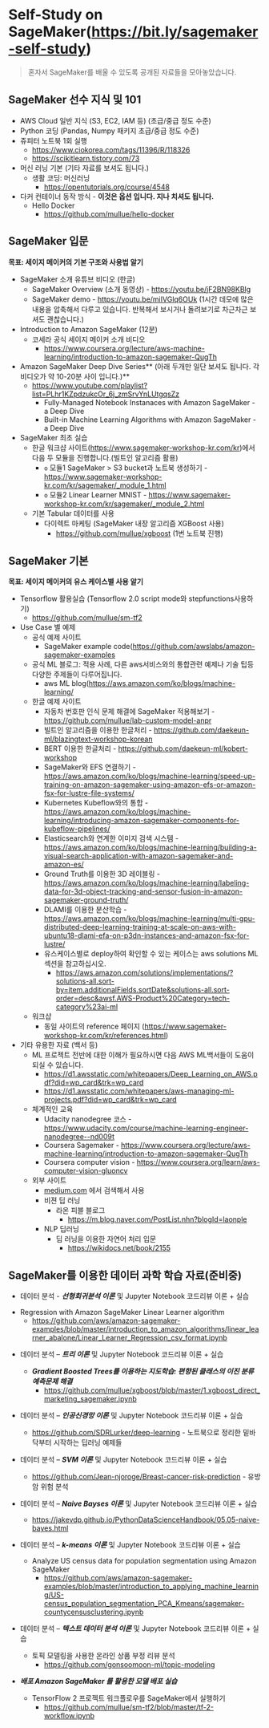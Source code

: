 # Self-Study on SageMaker(https://bit.ly/sagemaker-self-study)

> 혼자서 SageMaker를 배울 수 있도록 공개된 자료들을 모아놓았습니다.

## SageMaker 선수 지식 및 101

* AWS Cloud 일반 지식 (S3, EC2, IAM 등) (초급/중급 정도 수준)
* Python 코딩 (Pandas, Numpy 패키지 초급/중급 정도 수준)
* 쥬피터 노트북 1회 실행
    * https://www.ciokorea.com/tags/11396/R/118326
    * https://scikitlearn.tistory.com/73
* 머신 러닝 기본 (기타 자료를 보셔도 됩니다.)
    * 생활 코딩: 머신러닝 
        * https://opentutorials.org/course/4548
* 다커 컨테이너 동작 방식 - **이것은  옵션 입니다. 지나 치셔도 됩니다.**
    * Hello Docker
        * https://github.com/mullue/hello-docker


## SageMaker 입문 

**목표: 세이지 메이커의 기본 구조와 사용법 알기**

* SageMaker 소개 유튜브 비디오 (한글)
    *  SageMaker Overview (소개 동영상) - https://youtu.be/jF2BN98KBlg
    * SageMaker demo - https://youtu.be/miIVGlq6OUk (1시간 데모에 많은 내용을 압축해서 다루고 있습니다. 반복해서 보시거나 돌려보기로 차근차근 보셔도 괜찮습니다.)
* Introduction to Amazon SageMaker (12분)
    * 코세라 공식 세이지 메이커 소개 비디오
      * https://www.coursera.org/lecture/aws-machine-learning/introduction-to-amazon-sagemaker-QugTh
* Amazon SageMaker Deep Dive Series** (아래 두개만 일단 보셔도 됩니다. 각 비디오가 약 10-20분 사이 입니다.)**
    * https://www.youtube.com/playlist?list=PLhr1KZpdzukcOr_6j_zmSrvYnLUtgqsZz
        * Fully-Managed Notebook Instanaces with Amazon SageMaker - a Deep Dive
        * Built-in Machine Learning Algorithms with Amazon SageMaker - a Deep Dive
* SageMaker 최초 실습
    *  한글 워크샵 사이트(https://www.sagemaker-workshop-kr.com/kr)에서 다음 두 모듈을 진행합니다.(빌트인 알고리즘 활용)
        * `o` 모듈1 SageMaker > S3 bucket과 노트북 생성하기 - https://www.sagemaker-workshop-kr.com/kr/sagemaker/_module_1.html
        * `o` 모듈2 Linear Learner MNIST - https://www.sagemaker-workshop-kr.com/kr/sagemaker/_module_2.html
    * 기본 Tabular 데이터를 사용
        * 다이렉트 마케팅 (SageMaker 내장 알고리즘 XGBoost 사용)
            * https://github.com/mullue/xgboost (1번 노트북 진행)



## SageMaker 기본

**목표: 세이지 메이커의 유스 케이스별 사용 알기**

* Tensorflow 활용실습 (Tensorflow 2.0 script mode와 stepfunctions사용하기) 
    *  https://github.com/mullue/sm-tf2
* Use Case 별 예제
    * 공식 예제 사이트
        *  SageMaker example code(https://github.com/awslabs/amazon-sagemaker-examples
    * 공식 ML 블로그: 적용 사례, 다른 aws서비스와의 통합관련 예제나 기술 팁등 다양한 주제들이 다루어집니다.
        * aws ML blog(https://aws.amazon.com/ko/blogs/machine-learning/
    * 한글 예제 사이트
        * 자동차 번호판 인식 문제 해결에 SageMaker 적용해보기 - https://github.com/mullue/lab-custom-model-anpr
        * 빌트인 알고리즘을 이용한 한글처리 - https://github.com/daekeun-ml/blazingtext-workshop-korean
        * BERT 이용한 한글처리 - https://github.com/daekeun-ml/kobert-workshop
        * SageMaker와 EFS 연결하기 - https://aws.amazon.com/ko/blogs/machine-learning/speed-up-training-on-amazon-sagemaker-using-amazon-efs-or-amazon-fsx-for-lustre-file-systems/
        * Kubernetes Kubeflow와의 통합 - https://aws.amazon.com/ko/blogs/machine-learning/introducing-amazon-sagemaker-components-for-kubeflow-pipelines/
        * Elasticsearch와 연계한 이미지 검색 시스템 - https://aws.amazon.com/ko/blogs/machine-learning/building-a-visual-search-application-with-amazon-sagemaker-and-amazon-es/
        * Ground Truth를 이용한 3D 레이블링 - https://aws.amazon.com/ko/blogs/machine-learning/labeling-data-for-3d-object-tracking-and-sensor-fusion-in-amazon-sagemaker-ground-truth/
        * DLAMI를 이용한 분산학습 - https://aws.amazon.com/ko/blogs/machine-learning/multi-gpu-distributed-deep-learning-training-at-scale-on-aws-with-ubuntu18-dlami-efa-on-p3dn-instances-and-amazon-fsx-for-lustre/
        * 유스케이스별로 deploy하여 확인할 수 있는 케이스는 aws solutions ML 섹션을 참고하십시오.
            * https://aws.amazon.com/solutions/implementations/?solutions-all.sort-by=item.additionalFields.sortDate&solutions-all.sort-order=desc&awsf.AWS-Product%20Category=tech-category%23ai-ml
    * 워크샵
        *  동일 사이트의 reference 페이지 (https://www.sagemaker-workshop-kr.com/kr/references.html)
* 기타 유용한 자료 (백서 등)
    * ML 프로젝트 전반에 대한 이해가 필요하시면 다음 AWS ML백서들이 도움이 되실 수 있습니다.
        * https://d1.awsstatic.com/whitepapers/Deep_Learning_on_AWS.pdf?did=wp_card&trk=wp_card
        * https://d1.awsstatic.com/whitepapers/aws-managing-ml-projects.pdf?did=wp_card&trk=wp_card
    * 체계적인 교육
        * Udacity nanodegree 코스 - https://www.udacity.com/course/machine-learning-engineer-nanodegree--nd009t
        * Coursera Sagemaker - https://www.coursera.org/lecture/aws-machine-learning/introduction-to-amazon-sagemaker-QugTh
        * Coursera computer vision - https://www.coursera.org/learn/aws-computer-vision-gluoncv
    * 외부 사이트
        * [medium.com](http://medium.com/) 에서 검색해서 사용
        * 비젼 딥 러닝
            * 라온 피블 블로그
              * https://m.blog.naver.com/PostList.nhn?blogId=laonple
        * NLP 딥러닝
            * 딥 러닝을 이용한 자연어 처리 입문
              * https://wikidocs.net/book/2155



## SageMaker를 이용한 데이터 과학 학습 자료(준비중)

- 데이터 분석 - **_선형회귀분석 이론_** 및 Jupyter Notebook 코드리뷰 이론 + 실습

* Regression with Amazon SageMaker Linear Learner algorithm
    * https://github.com/aws/amazon-sagemaker-examples/blob/master/introduction_to_amazon_algorithms/linear_learner_abalone/Linear_Learner_Regression_csv_format.ipynb

- 데이터 분석 – **_트리 이론_** 및 Jupyter Notebook 코드리뷰 이론 + 실습

  - ***Gradient Boosted Trees를 이용하는 지도학습: 편향된 클래스의 이진 분류 예측문제 해결***
    - https://github.com/mullue/xgboost/blob/master/1.xgboost_direct_marketing_sagemaker.ipynb

- 데이터 분석 – **_인공신경망 이론_** 및 Jupyter Notebook 코드리뷰 이론 + 실습
  - https://github.com/SDRLurker/deep-learning - 노트북으로 정리한 밑바닥부터 시작하는 딥러닝 예제들
- 데이터 분석 – **_SVM 이론_** 및 Jupyter Notebook 코드리뷰 이론 + 실습
  - https://github.com/Jean-njoroge/Breast-cancer-risk-prediction - 유방암 위험 분석
- 데이터 분석 – **_Naive Bayses 이론_** 및 Jupyter Notebook 코드리뷰 이론 + 실습
  - https://jakevdp.github.io/PythonDataScienceHandbook/05.05-naive-bayes.html

- 데이터 분석 – **_k-means 이론_** 및 Jupyter Notebook 코드리뷰 이론 + 실습
  - Analyze US census data for population segmentation using Amazon SageMaker
    * https://github.com/aws/amazon-sagemaker-examples/blob/master/introduction_to_applying_machine_learning/US-census_population_segmentation_PCA_Kmeans/sagemaker-countycensusclustering.ipynb

- 데이터 분석 – **_텍스트 데이터 분석 이론_** 및 Jupyter Notebook 코드리뷰 이론 + 실습
  - 토픽 모델링을 사용한 온라인 상품 부정 리뷰 분석
    * https://github.com/gonsoomoon-ml/topic-modeling

- **_배포 Amazon SageMaker 를 활용한 모델 배포 실습_**
  - TensorFlow 2 프로젝트 워크플로우를 SageMaker에서 실행하기
    * https://github.com/mullue/sm-tf2/blob/master/tf-2-workflow.ipynb


